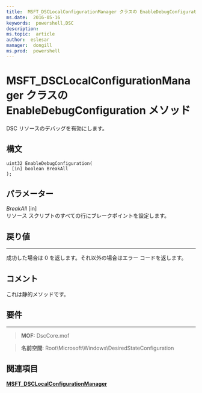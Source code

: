 ```yaml
---
title:  MSFT_DSCLocalConfigurationManager クラスの EnableDebugConfiguration メソッド
ms.date:  2016-05-16
keywords:  powershell,DSC
description:  
ms.topic:  article
author:  eslesar
manager:  dongill
ms.prod:  powershell
---
```



# MSFT_DSCLocalConfigurationManager クラスの EnableDebugConfiguration メソッド

DSC リソースのデバッグを有効にします。

構文
------

```mof
uint32 EnableDebugConfiguration(
  [in] boolean BreakAll
);
```

パラメーター
----------

*BreakAll* \[in\]  
リソース スクリプトのすべての行にブレークポイントを設定します。

## 戻り値
------------

成功した場合は 0 を返します。それ以外の場合はエラー コードを返します。

## コメント

これは静的メソッドです。

## 要件
------------
>**MOF:** DscCore.mof

>**名前空間**: Root\Microsoft\Windows\DesiredStateConfiguration


## 関連項目


[**MSFT_DSCLocalConfigurationManager**](msft-dsclocalconfigurationmanager.md)
 

 





<!--HONumber=May16_HO3-->


